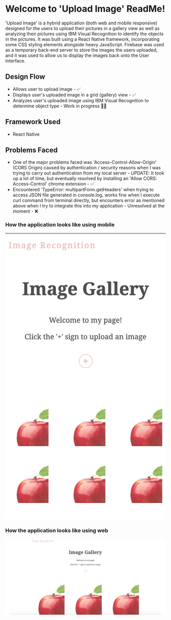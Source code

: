 # Welcome to 'Upload Image' ReadMe!
'Upload Image' is a hybrid application (both web and mobile responsive) designed for the users to upload their pictures in a gallery view as well as analyzing their pictures using IBM Visual Recognition to identify the objects in the pictures. It was built using a React Native framework, incorporating some CSS styling elements alongside heavy JavaScript. Firebase was used as a temporary back-end server to store the images the users uploaded, and it was used to allow us to display the images back onto the User Interface.

## Design Flow
* Allows user to upload image - 	:white_check_mark:
* Displays user's uploaded image in a grid (gallery) view - 	:white_check_mark:
* Analyzes user's uploaded image using IBM Visual Recognition to determine object type - Work in progress :weight_lifting_man:

## Framework Used
* React Native

## Problems Faced
* One of the major problems faced was 'Access-Control-Allow-Origin' (CORS Origin) caused by authentication / security reasons when I was trying to carry out authentication from my local server - UPDATE: It took up a lot of time, but eventually resolved by installing an 'Allow CORS: Access-Control' chrome extension - 	:white_check_mark:
* Encountered 'TypeError: multipartForm.getHeaders' when trying to access JSON file generated in console.log, works fine when I execute curl command from terminal directly, but encounters error as mentioned above when I try to integrate this into my application - Unresolved at the moment - :x:


### How the application looks like using mobile

![Mobile View](https://github.com/yellow-fellow/UploadImage/blob/master/Mobile_View.png)

### How the application looks like using web

![Web View](https://github.com/yellow-fellow/UploadImage/blob/master/Web_View.png)
